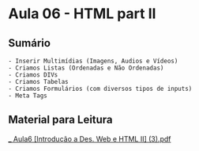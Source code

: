 # Aula 06 - HTML part II

## Sumário 
    - Inserir Multimídias (Imagens, Audios e Vídeos)
    - Criamos Listas (Ordenadas e Não Ordenadas)
    - Criamos DIVs
    - Criamos Tabelas 
    - Criamos Formulários (com diversos tipos de inputs)
    - Meta Tags
   
## Material para Leitura   

  [_ Aula6 [Introdução a Des. Web e HTML II] (3).pdf](https://github.com/franciscodouglas/aula06-fateczl-dw/files/13325865/_.Aula6.Introducao.a.Des.Web.e.HTML.II.3.pdf)
